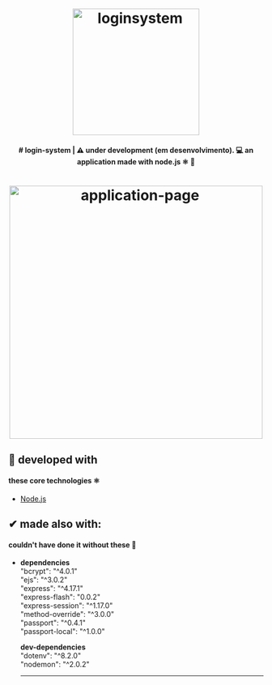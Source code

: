 <h1 align="center">
    <img alt="loginsystem" title="#LoginSystem" src="https://www.w3jar.com/wp-content/uploads/node-js-login-1.png" width="250px" />
</h1>


<h4 align="center"> 
# login-system | ⚠ under development (em desenvolvimento).
💻 an application made with node.js ⚛ 🚀
</h4>


<h1 align="center">
    <img alt="application-page" title="application-page" src="https://user-images.githubusercontent.com/19331255/79644784-86c45700-8181-11ea-9630-fd75fc5ea44c.png" width="500px" />
</h1>

## 🚀 developed with
#### these core technologies ⚛

- [Node.js](https://nodejs.org/en/) 


## ✔ made also with:
#### couldn't have done it without these 💜

- **dependencies**<br>
		"bcrypt": "^4.0.1"<br>
    "ejs": "^3.0.2"<br>
    "express": "^4.17.1"<br>
    "express-flash": "0.0.2"<br>
    "express-session": "^1.17.0"<br>
    "method-override": "^3.0.0"<br>
    "passport": "^0.4.1"<br>
    "passport-local": "^1.0.0"
    
    **dev-dependencies**<br>
    "dotenv": "^8.2.0"<br>
    "nodemon": "^2.0.2"<br>
    
   ---------------------------------------
  
